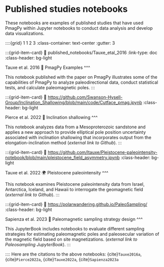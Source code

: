 # Published studies notebooks

These notebooks are examples of published studies that have used PmagPy within Jupyter notebooks to conduct data analysis and develop data visualizations.

::::{grid} 1 1 2 3
:class-container: text-center
:gutter: 3

:::{grid-item-card}
:link: published_notebooks/Tauxe_etal_2016
:link-type: doc
:class-header: bg-light

Tauxe et al. 2016 📓
PmagPy Examples
^^^

This notebook published with the paper on PmagPy illustrates some of the capabilities of PmagPy to analyze paleodirectional data, conduct statistical tests, and calculate paleomagnetic poles.
:::

:::{grid-item-card}
:link: https://github.com/Swanson-Hysell-Group/Inclination_Shallowing/blob/main/code/Cutface_pmag.ipynb
:class-header: bg-light

Pierce et al. 2022 🧱
Inclination shallowing
^^^

This notebook analyzes data from a Mesoproterozoic sandstone and applies a new approach to provide elliptical pole position uncertainty associated with inclination shallowing that incorporates output from the elongation-inclination method (*external link to Github*).
:::

:::{grid-item-card}
:link: https://github.com/ltauxe/Pleistocene-paleointensity-notebook/blob/main/pleistocene_field_asymmetry.ipynb
:class-header: bg-light

Tauxe et al. 2022 🌍
Pleistocene paleointensity
^^^

This notebook examines Pleistocene paleointensity data from Israel, Antarctica, Iceland, and Hawaii to interrogate the geomagnetic field (*external link to Github*).
:::

:::{grid-item-card}
:link: https://polarwandering.github.io/PaleoSampling/
:class-header: bg-light

Sapienza et al. 2023 🎯
Paleomagnetic sampling strategy design
^^^

This JupyterBook includes notebooks to evaluate different sampling strategies for estimating paleomagnetic poles and paleosecular variation of the magnetic field based on site magnetizations. (*external link to Paleosampling JupyterBook*).
:::

::::
Here are the citations to the above notebooks: {cite}`Tauxe2016a`, {cite}`Pierce2022a`, {cite}`Tauxe2022a`, {cite}`Sapienza2023a`